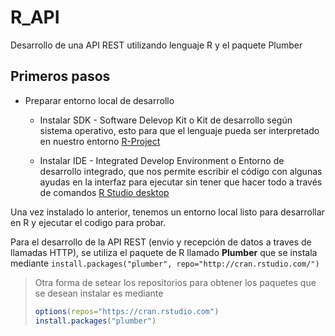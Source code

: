 # R_API

Desarrollo de una API REST utilizando lenguaje R y el paquete Plumber

## Primeros pasos

-   Preparar entorno local de desarrollo

    -   Instalar SDK - Software Delevop Kit o Kit de desarrollo según sistema operativo, esto para que el lenguaje pueda ser interpretado en nuestro entorno [R-Project](https://cran.r-project.org/)

    -   Instalar IDE - Integrated Develop Environment o Entorno de desarrollo integrado, que nos permite escribir el código con algunas ayudas en la interfaz para ejecutar sin tener que hacer todo a través de comandos [R Studio desktop](https://rstudio.com/products/rstudio/download/)

Una vez instalado lo anterior, tenemos un entorno local listo para desarrollar en R y ejecutar el codigo para probar.

Para el desarrollo de la API REST (envio y recepción de datos a traves de llamadas HTTP), se utiliza el paquete de R llamado **Plumber** que se instala mediante `install.packages("plumber", repo="http://cran.rstudio.com/")`

> Otra forma de setear los repositorios para obtener los paquetes que se desean instalar es mediante
>
> ```r
> options(repos="https://cran.rstudio.com")
> install.packages("plumber")
> ```
